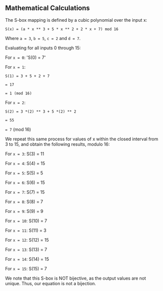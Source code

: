 ## Mathematical Calculations

The S-box mapping is defined by a cubic polynomial over the input x:

`S(x) = (a * x ** 3 + 5 * x ** 2 + 2 * x + 7) mod 16`

Where `a = 3`, `b = 5`, `c = 2` and `d = 7`.

Evaluating for all inputs 0 through 15:

For `x = 0`:
'S(0) = 7'

For `x = 1`:

`S(1) = 3 + 5 + 2 + 7`

`= 17`

`= 1 (mod 16)`

For `x = 2`:

`S(2) = 3 *(2) ** 3 + 5 *(2) ** 2`

`= 55`

`= 7` (mod 16)

We repeat this same process for values of x within the closed interval from 3 to 15, and obtain the following results, modulo 16:

For `x = 3`: S(3) = 11

For `x = 4`: S(4) = 15

For `x = 5`: S(5) = 5

For `x = 6`: S(6) = 15

For `x = 7`: S(7) = 15

For `x = 8`: S(8) = 7

For `x = 9`: S(9) = 9

For `x = 10`: S(10) = 7

For `x = 11`: S(11) = 3

For `x = 12`: S(12) = 15

For `x = 13`: S(13) = 7

For `x = 14`: S(14) = 15

For `x = 15`: S(15) = 7


We note that this S-box is NOT bijective, as the output values are not unique. Thus, our equation is not a bijection.
